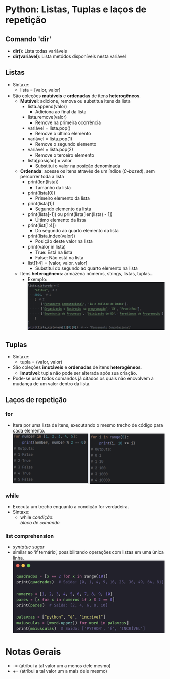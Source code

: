 # Python: Listas, Tuplas e laços de repetição
## Comando 'dir'
  - **dir()**: Lista todas variáveis
  - **dir(variável)**: Lista metódos disponíveis nesta variável

## Listas
- Sintaxe:
  - lista = [valor, valor]
- São coleções **mutáveis** e **ordenadas** de itens **heterogêneos**.
  - **Mutável**: adicione, remova ou substitua itens da lista
    - lista.append(valor)
      - Adiciona ao final da lista
    - lista.remove(valor) 
      - Remove na primeira ocorrência
    - variável = lista.pop()
      - Remove o último elemento
    - variável = lista.pop(1)
      - Remove o segundo elemento
    - variável = lista.pop(2)
      - Remove o terceiro elemento
    - lista[posição] = valor
      - Substitui o valor na posição denominada
  - **Ordenada**: acesse os itens através de um índice (*0-based*), sem percorrer toda a lista
    - print(len(lista))
      - Tamanho da lista
    - print(lista[0])
      - Primeiro elemento da lista
    - print(lista[1])
      - Segundo elemento da lista
    - print(lista[-1]) ou print(lista[len(lista) - 1])
      - Último elemento da lista
    - print(list[1:4])
      - Do segundo ao quarto elemento da lista
    - print(lista.index(valor))
      - Posição deste valor na lista
    - print(valor in lista)
      - True: Está na lista
      - False: Não está na lista
    - list[1:4] = [valor, valor, valor]
      - Substitui do segundo ao quarto elemento na lista
  - Itens **heterogêneos**: armazena números, strings, listas, tuplas…
    - Exemplo: \
    ![](lista_misturada.png)

## Tuplas
- Sintaxe:
  - tupla = (valor, valor)
- São coleções **imutáveis** e **ordenadas** de itens **heterogêneos**.
  - **Imutável**: tupla não pode ser alterada após sua criação.
- Pode-se usar todos comandos já citados os quais não encvolvem a mudança de um valor dentro da lista.

## Laços de repetição
### for
- Itera por uma lista de itens, executando o mesmo trecho de código para cada elemento. \
  ![](for.png)
### while
- Executa um trecho enquanto a condição for verdadeira.
- Sintaxe:
  - while *condição*: \
    *bloco de comando*
### list comprehension
- *syntatuc sugar*
- similar ao ‘if ternário’, possibilitando operações com listas em uma única linha. \
  ![](list_comprehension.png)

# Notas Gerais
- -= (atribui a tal valor um a menos dele mesmo)
- += (atribui a tal valor um a mais dele mesmo)


